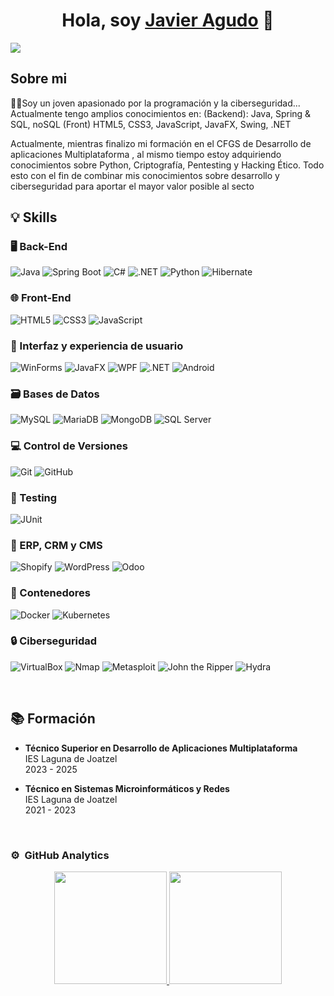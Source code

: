 <div align="center">
<h1 align="center">Hola, soy <a href="https://www.linkedin.com/in/jagudofdz/">Javier Agudo</a> 👋</h1>
</div>
<img src="https://i.imgur.com/oqzhmTG.png">

## Sobre mi

👨‍💻Soy un joven apasionado por la programación y la ciberseguridad... Actualmente tengo amplios conocimientos en: (Backend): Java, Spring & SQL, noSQL
(Front) HTML5, CSS3, JavaScript, JavaFX, Swing, .NET

Actualmente, mientras finalizo mi formación en el CFGS de Desarrollo de aplicaciones Multiplataforma , al mismo tiempo estoy adquiriendo conocimientos sobre Python, Criptografía, Pentesting y Hacking Ético. Todo esto con el fin de combinar mis conocimientos sobre desarrollo y ciberseguridad para aportar el mayor valor posible al secto
<br>

## 💡 Skills

### 🖥️ Back-End
![Java](https://img.shields.io/badge/Java-ED8B00?style=for-the-badge&logo=openjdk&logoColor=white)
![Spring Boot](https://img.shields.io/badge/Spring-6DB33F?style=for-the-badge&logo=spring&logoColor=white)
![C#](https://img.shields.io/badge/C%23-239120?style=for-the-badge&logo=c-sharp&logoColor=white)
![.NET](https://img.shields.io/badge/.NET-5C2D91?style=for-the-badge&logo=.net&logoColor=white)
![Python](https://img.shields.io/badge/Python-3776AB?style=for-the-badge&logo=python&logoColor=white)
![Hibernate](https://img.shields.io/badge/Hibernate-59666C?style=for-the-badge&logo=hibernate&logoColor=white)

### 🌐 Front-End
![HTML5](https://img.shields.io/badge/HTML5-E34F26?style=for-the-badge&logo=html5&logoColor=white)
![CSS3](https://img.shields.io/badge/CSS3-1572B6?style=for-the-badge&logo=css3&logoColor=white)
![JavaScript](https://img.shields.io/badge/JavaScript-F7DF1E?style=for-the-badge&logo=javascript&logoColor=black)

### 📱 Interfaz y experiencia de usuario
![WinForms](https://img.shields.io/badge/WinForms-000000?style=for-the-badge&logo=windows&logoColor=white)
![JavaFX](https://img.shields.io/badge/JavaFX-007ACC?style=for-the-badge&logo=java&logoColor=white)
![WPF](https://img.shields.io/badge/WPF-5C2D91?style=for-the-badge&logo=.net&logoColor=white)
![.NET](https://img.shields.io/badge/.NET-5C2D91?style=for-the-badge&logo=.net&logoColor=white)
![Android](https://img.shields.io/badge/Android-3DDC84?style=for-the-badge&logo=android&logoColor=white)

### 🗃️ Bases de Datos
![MySQL](https://img.shields.io/badge/MySQL-00000F?style=for-the-badge&logo=mysql&logoColor=white)
![MariaDB](https://img.shields.io/badge/MariaDB-003545?style=for-the-badge&logo=mariadb&logoColor=white)
![MongoDB](https://img.shields.io/badge/MongoDB-4EA94B?style=for-the-badge&logo=mongodb&logoColor=white)
![SQL Server](https://img.shields.io/badge/Microsoft_SQL_Server-CC2927?style=for-the-badge&logo=microsoft-sql-server&logoColor=white)

### 💻 Control de Versiones
![Git](https://img.shields.io/badge/Git-F05032?style=for-the-badge&logo=git&logoColor=white)
![GitHub](https://img.shields.io/badge/GitHub-181717?style=for-the-badge&logo=github&logoColor=white)

### 🧪 Testing
![JUnit](https://img.shields.io/badge/JUnit-25A162?style=for-the-badge&logo=junit5&logoColor=white)


### 🏢 ERP, CRM y CMS
![Shopify](https://img.shields.io/badge/Shopify-7AB55C?style=for-the-badge&logo=shopify&logoColor=white)
![WordPress](https://img.shields.io/badge/WordPress-21759B?style=for-the-badge&logo=wordpress&logoColor=white)
![Odoo](https://img.shields.io/badge/Odoo-8A02A1?style=for-the-badge&logo=odoo&logoColor=white)


### 🚀 Contenedores
![Docker](https://img.shields.io/badge/Docker-2496ED?style=for-the-badge&logo=docker&logoColor=white)
![Kubernetes](https://img.shields.io/badge/Kubernetes-326CE5?style=for-the-badge&logo=kubernetes&logoColor=white)

### 🔒 Ciberseguridad
![VirtualBox](https://img.shields.io/badge/VirtualBox-183A61?style=for-the-badge&logo=virtualbox&logoColor=white)
![Nmap](https://img.shields.io/badge/Nmap-000000?style=for-the-badge&logo=nmap&logoColor=white)
![Metasploit](https://img.shields.io/badge/Metasploit-316192?style=for-the-badge&logo=metasploit&logoColor=white)
![John the Ripper](https://img.shields.io/badge/John%20the%20Ripper-000000?style=for-the-badge&logo=jtr&logoColor=white)
![Hydra](https://img.shields.io/badge/Hydra-228B22?style=for-the-badge&logo=hydra&logoColor=white)

<br>

## 📚 Formación
- **Técnico Superior en Desarrollo de Aplicaciones Multiplataforma**  
  IES Laguna de Joatzel  
  2023 - 2025

- **Técnico en Sistemas Microinformáticos y Redes**  
  IES Laguna de Joatzel  
  2021 - 2023

  <br>


### ⚙️ &nbsp;GitHub Analytics

<p align="center">
<a href="https://github.com/jagudo27">
  <img height="180em" src="https://github-readme-stats-eight-theta.vercel.app/api?username=jagudo27&show_icons=true&theme=algolia&include_all_commits=true&count_private=true"/>
  <img height="180em" src="https://github-readme-stats-eight-theta.vercel.app/api/top-langs/?username=jagudo27&layout=compact&langs_count=8&theme=algolia"/>
</a>
</p>
